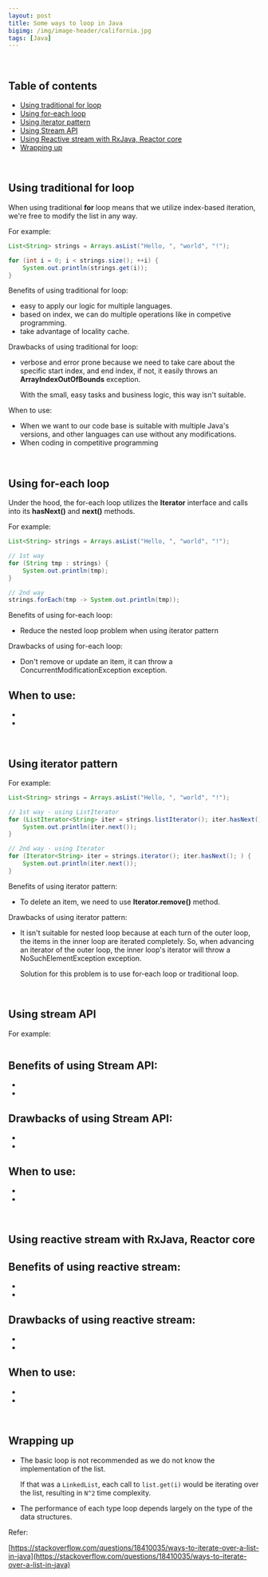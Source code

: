 ```yaml
---
layout: post
title: Some ways to loop in Java
bigimg: /img/image-header/california.jpg
tags: [Java]
---
```




<br>

## Table of contents
- [Using traditional for loop](#using-traditional-for-loop)
- [Using for-each loop](#using-for-each-loop)
- [Using iterator pattern](#using-iterator-pattern)
- [Using Stream API](#using-stream-api)
- [Using Reactive stream with RxJava, Reactor core](#using-reactive-stream-with-rxjava,-reactor-core)
- [Wrapping up](#wrapping-up)


<br>

## Using traditional for loop

When using traditional **for** loop means that we utilize index-based iteration, we're free to modify the list in any way.

For example:

```java
List<String> strings = Arrays.asList("Hello, ", "world", "!");

for (int i = 0; i < strings.size(); ++i) {
    System.out.println(strings.get(i));
}
```

Benefits of using traditional for loop:
- easy to apply our logic for multiple languages. 
- based on index, we can do multiple operations like in competive programming.
- take advantage of locality cache.

Drawbacks of using traditional for loop:
- verbose and error prone because we need to take care about the specific start index, and end index, if not, it easily throws an **ArrayIndexOutOfBounds** exception.

    With the small, easy tasks and business logic, this way isn't suitable.

When to use:
- When we want to our code base is suitable with multiple Java's versions, and other languages can use without any modifications.
- When coding in competitive programming

<br>

## Using for-each loop

Under the hood, the for-each loop utilizes the **Iterator** interface and calls into its **hasNext()** and **next()** methods.

For example:

```java
List<String> strings = Arrays.asList("Hello, ", "world", "!");

// 1st way
for (String tmp : strings) {
    System.out.println(tmp);
}

// 2nd way
strings.forEach(tmp -> System.out.println(tmp));
```

Benefits of using for-each loop:
- Reduce the nested loop problem when using iterator pattern

Drawbacks of using for-each loop:
- Don't remove or update an item, it can throw a ConcurrentModificationException exception.

When to use:
- 
- 
- 

<br>

## Using iterator pattern

For example:

```java
List<String> strings = Arrays.asList("Hello, ", "world", "!");

// 1st way - using ListIterator
for (ListIterator<String> iter = strings.listIterator(); iter.hasNext(); ) {
    System.out.println(iter.next());
}

// 2nd way - using Iterator
for (Iterator<String> iter = strings.iterator(); iter.hasNext(); ) {
    System.out.println(iter.next());
}
```


Benefits of using iterator pattern:
- To delete an item, we need to use **Iterator.remove()** method.

Drawbacks of using iterator pattern:
- It isn't suitable for nested loop because at each turn of the outer loop, the items in the inner loop are iterated completely. So, when advancing an iterator of the outer loop, the inner loop's iterator will throw a NoSuchElementException exception.

    Solution for this problem is to use for-each loop or traditional loop.

<br>

## Using stream API



For example:

```java

```

Benefits of using Stream API:
- 
- 
- 

Drawbacks of using Stream API:
- 
- 
- 

When to use:
- 
- 
- 

<br>

## Using reactive stream with RxJava, Reactor core






Benefits of using reactive stream:
- 
- 
- 

Drawbacks of using reactive stream:
- 
- 
- 

When to use:
- 
- 
- 



<br>

## Wrapping up
- The basic loop is not recommended as we do not know the implementation of the list.

    If that was a ```LinkedList```, each call to ```list.get(i)``` would be iterating over the list, resulting in ```N^2``` time complexity.

- The performance of each type loop depends largely on the type of the data structures.

Refer:

[https://stackoverflow.com/questions/18410035/ways-to-iterate-over-a-list-in-java](https://stackoverflow.com/questions/18410035/ways-to-iterate-over-a-list-in-java)